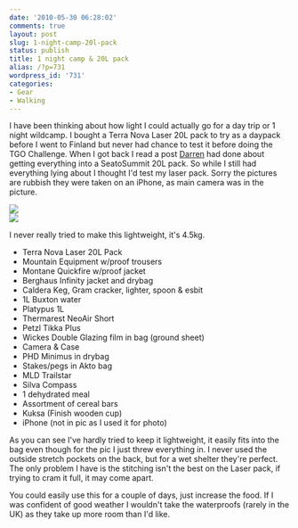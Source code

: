 ```yaml
---
date: '2010-05-30 06:28:02'
comments: true
layout: post
slug: 1-night-camp-20l-pack
status: publish
title: 1 night camp & 20L pack
alias: /?p=731
wordpress_id: '731'
categories:
- Gear
- Walking
---
```


I have been thinking about how light I could actually go for a day trip or 1 night wildcamp. I bought a Terra Nova Laser 20L pack to try as a daypack before I went to Finland but never had chance to test it before doing the TGO Challenge. When I got back I read a post [Darren](http://www.whitespider1066.com/) had done about getting everything into a SeatoSummit 20L pack. So while I still had everything lying about I thought I'd test my laser pack. Sorry the pictures are rubbish they were taken on an iPhone, as main camera was in the picture.  
<!-- more -->
[![](http://dl.dropbox.com/u/2657852/website/images/packed-225x300.jpg)](http://dl.dropbox.com/u/2657852/website/images/packed.jpg)  
[![](http://dl.dropbox.com/u/2657852/website/images/unpacked.jpg)](http://dl.dropbox.com/u/2657852/website/images/unpacked.jpg)  

I never really tried to make this lightweight, it's 4.5kg. 
 
  * Terra Nova Laser 20L Pack  
  * Mountain Equipment w/proof trousers  
  * Montane Quickfire w/proof jacket  
  * Berghaus Infinity jacket and drybag  
  * Caldera Keg, Gram cracker, lighter, spoon & esbit  
  * 1L Buxton water  
  * Platypus 1L  
  * Thermarest NeoAir Short  
  * Petzl Tikka Plus  
  * Wickes Double Glazing film in bag (ground sheet)  
  * Camera & Case  
  * PHD Minimus in drybag  
  * Stakes/pegs in Akto bag  
  * MLD Trailstar  
  * Silva Compass  
  * 1 dehydrated meal  
  * Assortment of cereal bars  
  * Kuksa (Finish wooden cup)  
  * iPhone (not in pic as I used it for photo)  

As you can see I've hardly tried to keep it lightweight, it easily fits into the bag even though for the pic I just threw everything in. I never used the outside stretch pockets on the back, but for a wet shelter they're perfect. The only problem I have is the stitching isn't the best on the Laser pack, if trying to cram it full, it may come apart.  

You could easily use this for a couple of days, just increase the food. If I was confident of good weather I wouldn't take the waterproofs (rarely in the UK) as they take up more room than I'd like.
